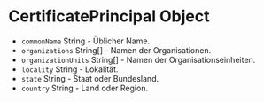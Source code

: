 # CertificatePrincipal Object

* `commonName` String - Üblicher Name.
* `organizations` String[] - Namen der Organisationen.
* `organizationUnits` String[] - Namen der Organisationseinheiten.
* `locality` String - Lokalität.
* `state` String - Staat oder Bundesland.
* `country` String - Land oder Region.